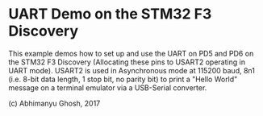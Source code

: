 # UART Demo on the STM32 F3 Discovery

This example demos how to set up and use the UART on PD5 and PD6 on the STM32 F3 Discovery (Allocating these pins to USART2 operating in UART mode). USART2 is used in Asynchronous mode at 115200 baud, 8n1 (i.e. 8-bit data length, 1 stop bit, no parity bit) to print a "Hello World" message on a terminal emulator via a USB-Serial converter.

(c) Abhimanyu Ghosh, 2017